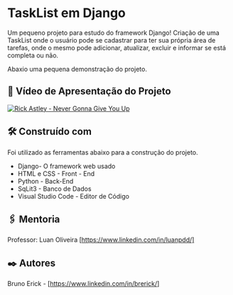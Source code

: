 # TaskList em Django

Um pequeno projeto para estudo do framework Django! Criação de uma TaskList onde o usuário pode se cadastrar para ter sua própria área de tarefas, onde o mesmo pode adicionar, atualizar, excluir e informar se está completa ou não.

Abaxio uma pequena demonstração do projeto.

## 🚀 Vídeo de Apresentação do Projeto



[![Rick Astley - Never Gonna Give You Up](https://img.youtube.com/vi/dQw4w9WgXcQ/0.jpg)](https://www.youtube.com/watch?v=dQw4w9WgXcQ)


## 🛠️ Construído com

Foi utilizado as ferramentas abaixo para a construção do projeto.

* Django- O framework web usado
* HTML e CSS - Front - End
* Python - Back-End
* SqLit3 - Banco de Dados
* Visual Studio Code - Editor de Código

## 🖇️ Mentoria

Professor: Luan Oliveira [https://www.linkedin.com/in/luanpdd/]

## ✒️ Autores

Bruno Erick - [https://www.linkedin.com/in/brerick/]
